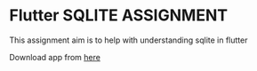 # Flutter SQLITE ASSIGNMENT

This assignment aim is to help with understanding sqlite in flutter

Download app from [here](./builds/app-release.apk)